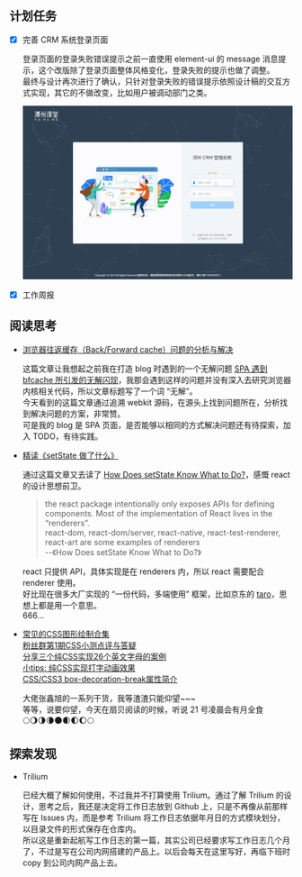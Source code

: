 ## 计划任务

* [x] 完善 CRM 系统登录页面

	登录页面的登录失败错误提示之前一直使用 element-ui 的 message 消息提示，这个改版除了登录页面整体风格变化，登录失败的提示也做了调整。  
	最终与设计再次进行了确认，只针对登录失败的错误提示依照设计稿的交互方式实现，其它的不做改变，比如用户被调动部门之类。

	![CRM 系统登录页面](./assets/20190114_151648.gif)

* [x] 工作周报

## 阅读思考

* [浏览器往返缓存（Back/Forward cache）问题的分析与解决](https://efe.baidu.com/blog/bfcache-analysis-and-fix/)

	这篇文章让我想起之前我在打造 blog 时遇到的一个无解问题 [SPA 遇到 bfcache 所引发的无解闪现](https://monine.github.io/#/article/27)，我那会遇到这样的问题并没有深入去研究浏览器内核相关代码，所以文章标题写了一个词 “无解”。  
	今天看到的这篇文章通过追溯 webkit 源码，在源头上找到问题所在，分析找到解决问题的方案，非常赞。  
	可是我的 blog 是 SPA 页面，是否能够以相同的方式解决问题还有待探索，加入 TODO，有待实践。

* [精读《setState 做了什么》](https://github.com/dt-fe/weekly/blob/master/87.%E7%B2%BE%E8%AF%BB%E3%80%8AsetState%20%E5%81%9A%E4%BA%86%E4%BB%80%E4%B9%88%E3%80%8B.md)

	通过这篇文章又去读了 [How Does setState Know What to Do?](https://overreacted.io/how-does-setstate-know-what-to-do/)，感慨 react 的设计思想前卫。  

	> the react package intentionally only exposes APIs for defining components. Most of the implementation of React lives in the “renderers”.  
	> react-dom, react-dom/server, react-native, react-test-renderer, react-art are some examples of renderers   
	> --《How Does setState Know What to Do?》

	react 只提供 API，具体实现是在 renderers 内，所以 react 需要配合 renderer 使用。  
	好比现在很多大厂实现的 “一份代码，多端使用” 框架，比如京东的 [taro](https://github.com/NervJS/taro)，思想上都是用一个意思。  
	666...

* [常见的CSS图形绘制合集](https://www.zhangxinxu.com/wordpress/2019/01/pure-css-shapes/)  
	[粉丝群第1期CSS小测点评与答疑](https://www.zhangxinxu.com/wordpress/2019/01/css-quiz-1/)  
	[分享三个纯CSS实现26个英文字母的案例](https://www.zhangxinxu.com/wordpress/2019/01/pure-css-26-letters/)  
	[小tips: 纯CSS实现打字动画效果](https://www.zhangxinxu.com/wordpress/2019/01/css-typewriter-effect/)  
	[CSS/CSS3 box-decoration-break属性简介](https://www.zhangxinxu.com/wordpress/2019/01/css-css3-box-decoration-break/)

	大佬张鑫旭的一系列干货，我等渣渣只能仰望~~~  
	等等，说要仰望，今天在扇贝阅读的时候，听说 21 号凌晨会有月全食  
	🌕🌖🌗🌘🌑🌒🌓🌔🌕

## 探索发现

* Trilium

	已经大概了解如何使用，不过我并不打算使用 Trilium。通过了解 Trilium 的设计，思考之后，我还是决定将工作日志放到 Github 上，只是不再像从前那样写在 Issues 内，而是参考 Trilium 将工作日志依据年月日的方式模块划分，以目录文件的形式保存在仓库内。  
	所以这是重新起航写工作日志的第一篇，其实公司已经要求写工作日志几个月了，不过是写在公司内网搭建的产品上。以后会每天在这里写好，再临下班时 copy 到公司内网产品上去。
